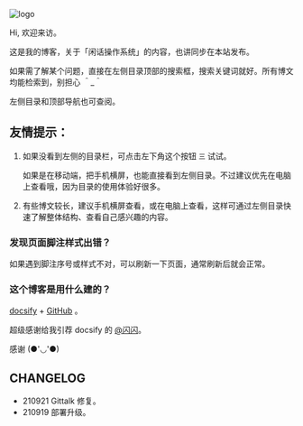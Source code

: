 


<!--![ishanshan1409-2.png](http://ishanshan.zoomquiet.top/share/ishanshan1409-2.png?imageView2/2/w/400 ':size=100')-->
![logo](http://cdn.talkaboutos.top/logo.png?imageView2/2/w/400 ':size=100')




Hi, 欢迎来访。


这是我的博客，关于「闲话操作系统」的内容，也讲同步在本站发布。

如果需了解某个问题，直接在左侧目录顶部的搜索框，搜索关键词就好。所有博文均能检索到，别担心 ＾_＾

左侧目录和顶部导航也可查阅。




## 友情提示：

1. 如果没看到左侧的目录栏，可点击左下角这个按钮 `三` 试试。

    如果是在移动端，把手机横屏，也能直接看到左侧目录。不过建议优先在电脑上查看哦，因为目录的使用体验好很多。


2. 有些博文较长，建议手机横屏查看，或在电脑上查看，这样可通过左侧目录快速了解整体结构、查看自己感兴趣的内容。



### 发现页面脚注样式出错？

如果遇到脚注序号或样式不对，可以刷新一下页面，通常刷新后就会正常。



### 这个博客是用什么建的？

[docsify](https://docsify.js.org/#/) + [GitHub](https://docsify.js.org/#/deploy?id=github-pages) 。


超级感谢给我引荐 docsify 的 [@闪闪](https://ishanshan.im/)。

感谢 (●'◡'●)




## CHANGELOG
- 210921 Gittalk 修复。
- 210919 部署升级。
